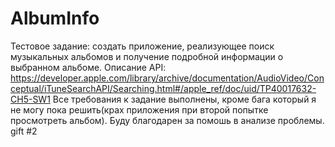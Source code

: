 # AlbumInfo
Тестовое задание: создать приложение, реализующее поиск музыкальных альбомов и получение подробной информации о выбранном альбоме.
Описание API: https://developer.apple.com/library/archive/documentation/AudioVideo/Conceptual/iTuneSearchAPI/Searching.html#/apple_ref/doc/uid/TP40017632-CH5-SW1
Все требования к задание выполнены, кроме бага который я не могу пока решить(крах приложения при второй попытке просмотреть альбом).
Буду благодарен за помошь в анализе проблемы.
gift #2
